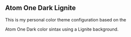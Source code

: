 
## Atom One Dark Lignite

This is my personal color theme configuration based on the 

Atom One Dark color sintax using a Lignite background.